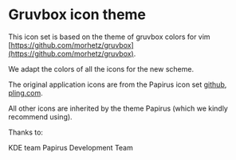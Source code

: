 # Gruvbox icon theme 

This icon set is based on the theme of gruvbox colors for vim [https://github.com/morhetz/gruvbox](https://github.com/morhetz/gruvbox).

We adapt the colors of all the icons for the new scheme.

The original application icons are from the Papirus icon set [github](https://github.com/PapirusDevelopmentTeam/papirus-icon-theme), [pling.com](https://www.pling.com/p/1166289/).


All other icons are inherited by the theme Papirus (which we kindly recommend using).

Thanks to:

KDE team
Papirus Development Team
